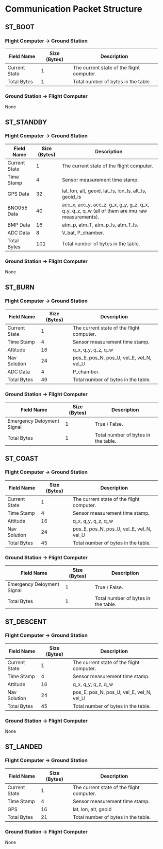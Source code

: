 # Communication Packet Structure
## ST_BOOT

### Flight Computer -> Ground Station

| Field Name     | Size (Bytes) | Description |
|----------------|--------------|-------------|
| Current State  | 1            | The current state of the flight computer. |
| Total Bytes    | 1            | Total number of bytes in the table. |

### Ground Station -> Flight Computer
None

## ST_STANDBY

### Flight Computer -> Ground Station

| Field Name     | Size (Bytes) | Description |
|----------------|--------------|-------------|
| Current State  | 1            | The current state of the flight computer. |
| Time Stamp  | 4            | Sensor measurement time stamp. |
| GPS Data  | 32            | lat, lon, alt, geoid, lat_ls, lon_ls, alt_ls, geoid_ls |
| BNO055 Data  | 40            | acc_x, acc_y, acc_z, g_x, g_y, g_z, q_x, q_y, q_z, q_w (all of them are imu raw measurements). |
| BMP Data  | 16            | atm_p, atm_T, atm_p_ls, atm_T_ls. |
| ADC Data | 8            | V_bat, P_chamber. |
| Total Bytes    | 101            | Total number of bytes in the table. |

### Ground Station -> Flight Computer
None

## ST_BURN

### Flight Computer -> Ground Station
| Field Name     | Size (Bytes) | Description |
|----------------|--------------|-------------|
| Current State  | 1            | The current state of the flight computer. |
| Time Stamp  | 4            | Sensor measurement time stamp. |
| Attitude | 16 | q_x, q_y, q_z, q_w |
| Nav Solution  | 24            | pos_E, pos_N, pos_U, vel_E, vel_N, vel_U |
| ADC Data | 4            | P_chamber. |
| Total Bytes    | 49            | Total number of bytes in the table. |

### Ground Station -> Flight Computer
| Field Name     | Size (Bytes) | Description |
|----------------|--------------|-------------|
| Emergency Deloyment Signal | 1            | True / False. |
| Total Bytes    | 1            | Total number of bytes in the table. |


## ST_COAST

### Flight Computer -> Ground Station
| Field Name     | Size (Bytes) | Description |
|----------------|--------------|-------------|
| Current State  | 1            | The current state of the flight computer. |
| Time Stamp  | 4            | Sensor measurement time stamp. |
| Attitude | 16 | q_x, q_y, q_z, q_w |
| Nav Solution  | 24            | pos_E, pos_N, pos_U, vel_E, vel_N, vel_U |
| Total Bytes    | 45            | Total number of bytes in the table. |

### Ground Station -> Flight Computer
| Field Name     | Size (Bytes) | Description |
|----------------|--------------|-------------|
| Emergency Deloyment Signal | 1            | True / False. |
| Total Bytes    | 1            | Total number of bytes in the table. |

## ST_DESCENT

### Flight Computer -> Ground Station
| Field Name     | Size (Bytes) | Description |
|----------------|--------------|-------------|
| Current State  | 1            | The current state of the flight computer. |
| Time Stamp  | 4            | Sensor measurement time stamp. |
| Attitude | 16 | q_x, q_y, q_z, q_w |
| Nav Solution  | 24            | pos_E, pos_N, pos_U, vel_E, vel_N, vel_U |
| Total Bytes    | 45            | Total number of bytes in the table. |


### Ground Station -> Flight Computer
None

## ST_LANDED

### Flight Computer -> Ground Station
| Field Name     | Size (Bytes) | Description |
|----------------|--------------|-------------|
| Current State  | 1            | The current state of the flight computer. |
| Time Stamp  | 4            | Sensor measurement time stamp. |
| GPS | 16 | lat, lon, alt, geoid |
| Total Bytes    | 21            | Total number of bytes in the table. |

### Ground Station -> Flight Computer
None